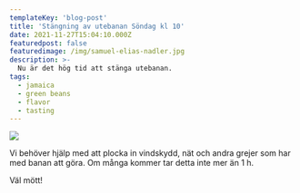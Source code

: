 ```yaml
---
templateKey: 'blog-post'
title: 'Stängning av utebanan Söndag kl 10'
date: 2021-11-27T15:04:10.000Z
featuredpost: false
featuredimage: /img/samuel-elias-nadler.jpg
description: >-
  Nu är det hög tid att stänga utebanan.
tags:
  - jamaica
  - green beans
  - flavor
  - tasting
---
```


![](/img/samuel-elias-nadler.jpg)

Vi behöver hjälp med att plocka in vindskydd, nät och andra grejer som har med banan att göra. Om många kommer tar detta inte mer än 1 h.

Väl mött!
